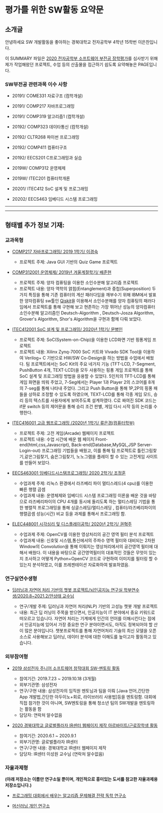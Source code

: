 # 평가를 위한 SW활동 요약문

## 소개글 
안녕하세요 SW 개발활동을 좋아하는 경북대학교 전자공학부 4학년 15학번 이은찬입니다. 

이 SUMMARY 파일은 [2020 전자공학부 소프트웨어 부전공 장학평가](https://github.com/knuee/sw2020/)를 심사받기 위해 제가 작업해왔던 프로젝트, 수업 등의 산출물을 접근하기 쉽도록 요약해놓은 PAGE입니다. 

### SW부전공 관련과목 이수 사항 




- 20191/ COME331 자료구조 (컴학개설)

- 20191/ COMP217 자바프로그래밍

- 20191/ COMP319 알고리즘1 (컴학개설)

- 20192/ COMP323 데이타통신 (컴학개설)

- 20192/ CLTR268 파이썬 프로그래밍

- 20192/ COMP411 컴퓨터구조

- 20192/ EECS201 C프로그래밍과 실습

- 2019W/ COMP312 운영체제

- 2019W/ ITEC201 컴퓨터학개론

- 20201/ ITEC412 SoC 설계 및 프로그래밍

- 20202/ EECS463 임베디드 시스템 프로그래밍

---


---
## 형태별 추가 정보 기재:

### 교과목형

- [COMP217 자바프로그래밍/ 2019 1학기/ 이경숙](https://github.com/purang2/Quizgame_Java)
    * 프로젝트 주제: Java GUI 기반의 Quiz Game 프로젝트

- [COMP312001 운영체제/ 2019년 겨울계절학기/ 배준현](https://github.com/purang2/OS_QuantumComputing) 

    * 프로젝트 주제: 양자 컴퓨팅을 이용한 소인수분해 알고리즘 프로젝트
    * 프로젝트 내용: 양자 역학의 얽힘(Entanglement)과 중첩(Superposition) 두가지 특징을 통해 기존 컴퓨터의 계산 패러다임을 깨부수기 위해 IBM에서 발표한 양자컴퓨팅 sw툴인 [Qiskit](https://qiskit.org/)을 이용해서 소인수분해를 양자 컴퓨팅의 패러다임에서 프로젝트를 통해 구현해 보고 현존하는 가장 뛰어난 성능의 양자컴퓨터 소인수분해 알고리즘인 Deutsch-Algorithm , Deutsch-Josza Algorithm, Grover's Algorithm, Shor's Algorithm을 구현과 함께 다뤄 보았다.    
  
  
- [ITEC412001 SoC 설계 및 프로그래밍/ 2020년 1학기/ 문병인](https://github.com/purang2/PingpongGame_SoC)

     * 프로젝트 주제: SoC(System-on-Chip)을 이용한 LCD화면 기반 핑퐁게임 프로젝트
     * 프로젝트 내용: Xilinx Zynq-7000 SoC 키트와 Vivado SDK Tool을 이용하여 Verilog+ C 기반으로 HW/SW Co-Design을 하는 방법을 수업에서 배웠다. 팀 프로젝트에서는 SoC Kit의 주요 네가지 기능 (TFT-LCD, 7-Segment, PushButton 4개, TEXT-LCD)을 모두 사용하는 핑퐁 게임 프로젝트를 통해 SoC 설계 및 프로그래밍 방법을 응용할 수 있었다. 5인치의 TFT-LCD를 통해 게임 화면을 띄워 주었고, 7-Seg에서는 Player 1과 Player 2의 스코어를 8개의 7-seg를 통해 나타내 주었다. 그리고 Push Button을 통해 1P,2P의 핑퐁 패들을 상하로 조정할 수 있도록 하였으며, TEXT-LCD를 통해 각종 게임 모드, 승리 등의 텍스트를 사용자에게 보여주도록 설계하였다. C로 짜여진 SDK 코드는 if문 switch 등의 제어문을 통해 승리 조건 판별, 게임 다시 시작 등의 논리를 수행한다.

- [ITEC416001 고급 웹프로그래밍 /2020년 1학기/ 류은경(컴퓨터학부)](https://github.com/purang2/ArcadeGame_AdvWebProgramming)
     
     * 프로젝트 주제: 고전 게임(Arcade) 웹페이지 프로젝트 
     * 프로젝트 내용: 수업 시간에 배운 웹 페이지 Front-end(html,css,Javascript), Back-end(Database,MySQL,JSP Server-Login-out) 프로그래밍 기법들을 배웠고, 이를 통해 팀 프로젝트로 틀린그림찾기,같은그림찾기, 숨은그림찾기, 노노그램을 플레이 할 수 있는 고전게임 사이트를 만들어 보았다.

- [EECS463001 임베디드시스템프로그래밍/ 2020 2학기/ 조정훈](https://github.com/purang2/Embedded_SystemProgramming)

     * 수업과제 주제: 리눅스 환경에서 라즈베리 파이 멀티스레드(4 cpu)를 이용한 빠른 행렬 곱셈
     * 수업과제 내용: 운영체제와 임베디드 시스템 프로그래밍 이론을 배운 것을 바탕으로 라즈베리파이의 CPU 4개를 동시에 돌리도록 하는 멀티스레딩 기법을 통한 병렬적 프로그래밍을 통해 싱글스레딩/멀티스레딩 , 컴퓨터/라즈베리파이의 행렬곱셈 성능(시간) 비교 등을 과제를 통해서 프로그래밍 함.
     
     
- [ELEC448001 시각심리 및 디스플레이공학/ 2020년 2학기/ 권혁주](https://github.com/purang2/ImageProcessing_Display)

     * 수업과제 주제: OpenCV를 이용한 영상처리의 공간 영역 필터 분석 프로젝트
     * 수업과제 내용: 신호및 시스템,통신에서의 주파수 영역 필터와 대비되는 2차원 Window의 Convolution을 통해 이뤄지는 영상처리에서의 공간영역 필터에 대해서 배웠다. 이 내용을 바탕으로 공간영역필터의 대표적인 것들은 무엇이 있는지 조사하고 어떻게 Python+OpenCV 코드로 구현하여 이미지를 필터링 할 수 있는지 분석하였고, 이를 프레젠테이션 자료화하여 발표하였음.
     

### 연구실연수생형

- [딥러닝과 자연어 처리 기반의 챗봇 프로젝트/뇌인공지능 연구실 학부연수생/2020.8~2021.2/안상태 교수님](https://github.com/purang2/Chatbot_brainAiLabKNU)

     * 연구/개발 주제: 딥러닝과 자연어 처리(NLP) 기반의 고성능 챗봇 개발 프로젝트
     * 내용: 최근 딥 러닝이 주목을 받으면서, 인공지능이 IT 분야에서 중요 키워드로 떠오르고 있습니다. 자연어 처리는 기계에게 인간의 언어를 이해시킨다는 점에서 인공지능에 있어서 가장 중요한 연구 분야이면서도, 아직도 정복되어야 할 산이 많은 분야입니다. 챗봇프로젝트를 통해 자연어처리 기술의 최신 모델을 오픈소스로 사용해보고 딥러닝, 데이터 분석에 대한 이해도를 높이고자 활동하고 있습니다. 
     
     
### 외부참여형

- [2019 삼성전자 주니어 소프트웨어 창작대회 SW-멘토링 활동](https://github.com/purang2/SWmentoring_at_Samsung)
     * 참여기간: 2019.7.23 ~ 2019.10.18 (3개월)
     * 외부기관명: 삼성전자
     * 연구/구현 내용: 삼성전자의 임직원 멘토님과 팀을 이뤄 [Java 언어,간단한 App 개발법,간단한 아두이노+회로, 라이브러리 사용법]등을 멘토링함. 대회에 직접 참가한 것이 아니며, SW멘토링을 통해 청소년 팀의 SW개발을 멘토링하는 활동을 함
     * 담당자: 연락처 알수없음
     
     
- [2020 경북대학교 글로벌플라자 IR센터 웹페이지 제작 아르바이트/근로장학생 활동](https://github.com/purang2/WebDevScholarship_GlobalPlaza)
     * 참여기간: 2020.6.1 ~ 2020.9.1 
     * 외부기관명: 글로벌플라자 IR센터
     * 연구/구현 내용: 경북대학교 IR센터 웹페이지 제작 
     * 담당자: IR센터 이성원 교수님 (연락처 알수없음)
     
     
### 자율과제형

**(아래 저장소는 이름만 연구소일 뿐이며, 개인적으로 흥미있는 도서를 참고한 자율과제용 저장소입니다.)** 

- [프로그래밍 대회에서 배우는 알고리즘 문제해결 전략 독학 연구소](https://github.com/purang2/Algorithmic-Problem-Solving)

- [머신러닝 개인 연구소](https://github.com/purang2/James)

     
